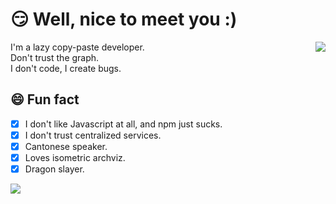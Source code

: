 # 😏 Well, nice to meet you :)

<img align="right" src="https://bad-apple-github-readme.vercel.app/api?username=mchome&show_bg=1&count_private=true&show_icons=true&title_color=ffaa22&icon_color=ffaa22&text_color=383838&bg_color=ffffff&hide_title=false&locale=en" />

I'm a lazy copy-paste developer.  
Don't trust the graph.  
I don't code, I create bugs.

## 😄 Fun fact

- [x] ⁢⁣⁡I don't like Javascript at all, and npm just sucks.
- [x] I don't trust centralized services.
- [x] Cantonese speaker.
- [x] Loves isometric archviz.
- [x] Dragon slayer.

<img src="https://bad-apple-github-readme.vercel.app/api/top-langs/?username=mchome&show_bg=1&title_color=ffaa22&icon_color=ffaa22&text_color=383838&bg_color=ffffff&hide_title=false&locale=en" />
